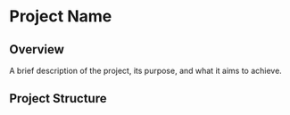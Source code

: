 # Project Name

## Overview
A brief description of the project, its purpose, and what it aims to achieve.

## Project Structure

